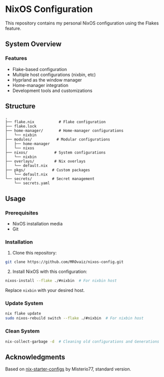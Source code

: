 # NixOS Configuration

This repository contains my personal NixOS configuration using the Flakes feature.

## System Overview

### Features
- Flake-based configuration
- Multiple host configurations (nixbin, etc)
- Hyprland as the window manager
- Home-manager integration
- Development tools and customizations

## Structure

```
.
├── flake.nix           # Flake configuration
├── flake.lock         
├── home-manager/       # Home-manager configurations
│   └── nixbin
├── modules/           # Modular configurations
│   ├── home-manager
│   └── nixos
├── nixos/            # System configurations
│   └── nixbin
├── overlays/         # Nix overlays
│   └── default.nix
├── pkgs/            # Custom packages
│   └── default.nix
└── secrets/         # Secret management
    └── secrets.yaml
```

## Usage

### Prerequisites
- NixOS installation media
- Git

### Installation

1. Clone this repository:
```bash
git clone https://github.com/MROvaiz/nixos-config.git
```

2. Install NixOS with this configuration:
```bash
nixos-install --flake ./#nixbin  # For nixbin host
```

Replace `nixbin` with your desired host.

### Update System

```bash
nix flake update
sudo nixos-rebuild switch --flake ./#nixbin  # For nixbin host
```

### Clean System

```bash
nix-collect-garbage -d  # Cleaning old configurations and Generations
```

## Acknowledgments

Based on [nix-starter-configs](https://github.com/Misterio77/nix-starter-configs) by Misterio77, standard version.